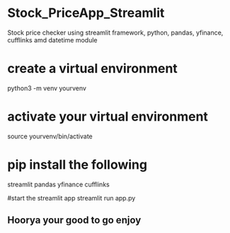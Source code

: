 # Stock_PriceApp_Streamlit
Stock price checker using streamlit framework, python, pandas, yfinance, cufflinks amd datetime module

# create a virtual environment 

python3 -m venv yourvenv

# activate your virtual environment
source yourvenv/bin/activate

# pip install the following 
streamlit
pandas
yfinance
cufflinks 

#start the streamlit app
streamlit run app.py

## Hoorya your good to go enjoy
